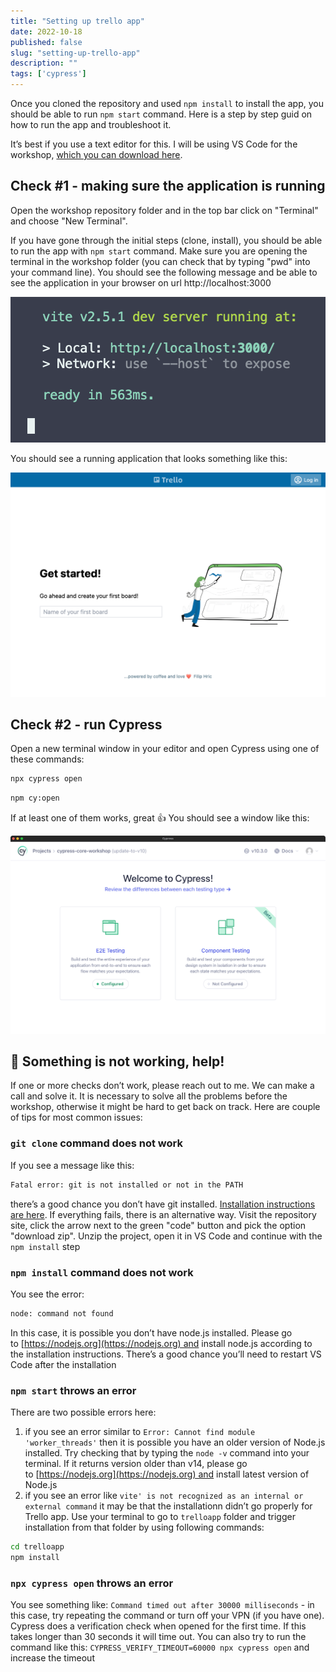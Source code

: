 ```yaml
---
title: "Setting up trello app"
date: 2022-10-18
published: false
slug: "setting-up-trello-app"
description: ""
tags: ['cypress']
---
```

Once you cloned the repository and used `npm install` to install the app, you should be able to run `npm start` command. Here is a step by step guid on how to run the app and troubleshoot it.

It’s best if you use a text editor for this. I will be using VS Code for the workshop, [which you can download here](https://code.visualstudio.com/download). 

## Check #1 - making sure the application is running

Open the workshop repository folder and in the top bar click on "Terminal" and choose "New Terminal".

If you have gone through the initial steps (clone, install), you should be able to run the app with `npm start` command. Make sure you are opening the terminal in the workshop folder (you can check that by typing "pwd" into your command line). You should see the following message and be able to see the application in your browser on url http://localhost:3000 

![Application running](vite.png)
 
You should see a running application that looks something like this:

![Application in browser](trello.png)

## Check #2 - run Cypress

Open a new terminal window in your editor and open Cypress using one of these commands:
```bash
npx cypress open
```

```bash
npm cy:open
```

If at least one of them works, great 👍 You should see a window like this:  

![Cypress](cypress.png)

## 🚨 Something is not working, help!
If one or more checks don’t work, please reach out to me. We can make a call and solve it. It is necessary to solve all the problems before the workshop, otherwise it might be hard to get back on track. Here are couple of tips for most common issues:

### `git clone` command does not work 
If you see a message like this:
```bash
Fatal error: git is not installed or not in the PATH
```
there’s a good chance you don’t have git installed. [Installation instructions are here](https://git-scm.com/book/en/v2/Getting-Started-Installing-Git). If everything fails, there is an alternative way. Visit the repository site, click the arrow next to the green "code" button and pick the option "download zip". Unzip the project, open it in VS Code and continue with the `npm install` step

### `npm install` command does not work
You see the error:
```bash
node: command not found
```
In this case, it is possible you don’t have node.js installed. Please go to [https://nodejs.org](https://nodejs.org) and install node.js according to the installation instructions. There’s a good chance you’ll need to restart VS Code after the installation

### `npm start` throws an error 
There are two possible errors here:
1. if you see an error similar to `Error: Cannot find module 'worker_threads'` then it is possible you have an older version of Node.js installed. Try checking that by typing the `node -v` command into your terminal. If it returns version older than v14, please go to [https://nodejs.org](https://nodejs.org) and install latest version of Node.js 
2. if you see an error like `vite' is not recognized as an internal or external command` it may be that the installationn didn’t go properly for Trello app. Use your terminal to go to `trelloapp` folder and trigger installation from that folder by using following commands:
```bash
cd trelloapp
npm install
```

### `npx cypress open` throws an error
You see something like: `Command timed out after 30000 milliseconds` - in this case, try repeating the command or turn off your VPN (if you have one). Cypress does a verification check when opened for the first time. If this takes longer than 30 seconds it will time out. 
You can also try to run the command like this: `CYPRESS_VERIFY_TIMEOUT=60000 npx cypress open` and increase the timeout
